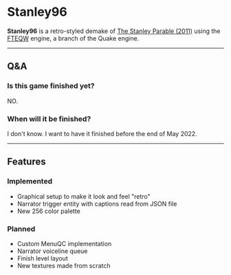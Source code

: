 # Stanley96
 
**Stanley96** is a retro-styled demake of [The Stanley Parable (2011)](https://www.moddb.com/mods/the-stanley-parable) using the [FTEQW](https://fte.triptohell.info/) engine, a branch of the Quake engine.

---

## Q&A

### Is this game finished yet?

NO.

### When will it be finished?

I don't know. I want to have it finished before the end of May 2022.

---

## Features

### Implemented

- Graphical setup to make it look and feel "retro"
- Narrator trigger entity with captions read from JSON file
- New 256 color palette

### Planned

- Custom MenuQC implementation
- Narrator voiceline queue
- Finish level layout
- New textures made from scratch